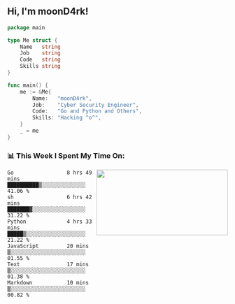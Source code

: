<h2> Hi, I'm moonD4rk!</h2>

```go
package main

type Me struct {
	Name   string
	Job    string
	Code   string
	Skills string
}

func main() {
	me := &Me{
		Name:   "moonD4rk",
		Job:    "Cyber Security Engineer",
		Code:   "Go and Python and Others",
		Skills: "Hacking ^o^",
	}
	_ = me
}
```

<h3>📊 This Week I Spent My Time On:</h3>
<img align='right' src="https://github-readme-stats.vercel.app/api?username=moond4rk&show_icons=true&theme=radical", width="300" height="150">

<!--START_SECTION:waka-->

```text
Go                 8 hrs 49 mins   ██████████▒░░░░░░░░░░░░░░   41.06 %
sh                 6 hrs 42 mins   ███████▓░░░░░░░░░░░░░░░░░   31.22 %
Python             4 hrs 33 mins   █████▒░░░░░░░░░░░░░░░░░░░   21.22 %
JavaScript         20 mins         ▒░░░░░░░░░░░░░░░░░░░░░░░░   01.55 %
Text               17 mins         ▒░░░░░░░░░░░░░░░░░░░░░░░░   01.38 %
Markdown           10 mins         ▒░░░░░░░░░░░░░░░░░░░░░░░░   00.82 %
```

<!--END_SECTION:waka-->

